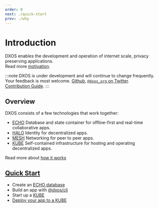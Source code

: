 ```yaml
---
order: 0
next: ./quick-start
prev: ./why
---
```


# Introduction

DXOS enables the development and operation of internet scale, privacy preserving applications. <br/> Read more [motivation](why.md).

:::note
DXOS is under development and will continue to change frequently. <br/>Your feedback is most welcome. [Github](https://github.com/dxos/dxos/issues), [`@dxos_org` on Twitter](https://twitter.com/dxos_org). <br/>[Contribution Guide](https://github.com/dxos/dxos/blob/main/CONTRIBUTING.md).
:::

## Overview

DXOS consists of a few technologies that work together:

*   [ECHO](echo) Database and state container for offline-first and real-time collaborative apps.
*   [HALO](halo) Identity for decentralized apps.
*   [MESH](mesh) Networking for peer to peer apps.
*   [KUBE](kube) Self-contained infrastructure for hosting and operating decentralized apps.

Read more about [how it works](how-it-works)

## [Quick Start](quick-start.md)

*   Create an [ECHO database](quick-start#using-an-echo-database-for-state-consensus)
*   Build an app with [@dxos/cli](quick-start#creating-apps)
*   Start up a [KUBE](quick-start#starting-a-kube)
*   [Deploy your app to a KUBE](quick-start#deploying-your-app-to-a-kube)
